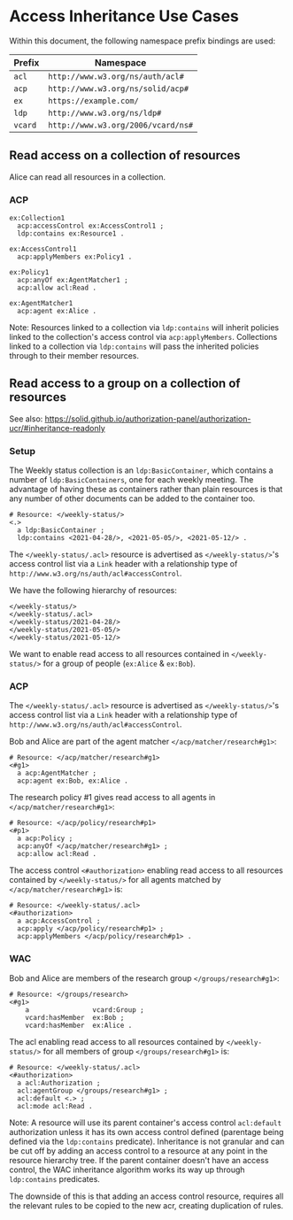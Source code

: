 # Access Inheritance Use Cases

Within this document, the following namespace prefix bindings are used:

| Prefix    | Namespace                           |
| --------- | ----------------------------------- |
| `acl`     | `http://www.w3.org/ns/auth/acl#`    |
| `acp`     | `http://www.w3.org/ns/solid/acp#`   |
| `ex`      | `https://example.com/`              |
| `ldp`     | `http://www.w3.org/ns/ldp#`         |
| `vcard`   | `http://www.w3.org/2006/vcard/ns#`  |

## Read access on a collection of resources

Alice can read all resources in a collection.

### ACP

```turtle
ex:Collection1
  acp:accessControl ex:AccessControl1 ;
  ldp:contains ex:Resource1 .

ex:AccessControl1
  acp:applyMembers ex:Policy1 .

ex:Policy1
  acp:anyOf ex:AgentMatcher1 ;
  acp:allow acl:Read .

ex:AgentMatcher1
  acp:agent ex:Alice .
```

Note: Resources linked to a collection via `ldp:contains` will inherit policies linked to the collection's access control via `acp:applyMembers`. Collections linked to a collection via `ldp:contains` will pass the inherited policies through to their member resources.

## Read access to a group on a collection of resources

See also: https://solid.github.io/authorization-panel/authorization-ucr/#inheritance-readonly

### Setup

The Weekly status collection is an `ldp:BasicContainer`, which contains a number of `ldp:BasicContainers`, one for each weekly meeting. The advantage of having these as containers rather than plain resources is that any number of other documents can be added to the container too.

```turtle
# Resource: </weekly-status/>
<.>
  a ldp:BasicContainer ;
  ldp:contains <2021-04-28/>, <2021-05-05/>, <2021-05-12/> .
```

The `</weekly-status/.acl>` resource is advertised as `</weekly-status/>`'s access control list via a `Link` header with a relationship type of `http://www.w3.org/ns/auth/acl#accessControl`.

We have the following hierarchy of resources:

```
</weekly-status/>
</weekly-status/.acl>
</weekly-status/2021-04-28/>
</weekly-status/2021-05-05/>
</weekly-status/2021-05-12/>
```

We want to enable read access to all resources contained in `</weekly-status/>` for a group of people (`ex:Alice` & `ex:Bob`).

### ACP

The `</weekly-status/.acl>` resource is advertised as `</weekly-status/>`'s access control list via a `Link` header with a relationship type of `http://www.w3.org/ns/auth/acl#accessControl`.

Bob and Alice are part of the agent matcher `</acp/matcher/research#g1>`:

```turtle
# Resource: </acp/matcher/research#g1>
<#g1>
  a acp:AgentMatcher ;
  acp:agent ex:Bob, ex:Alice .
```

The research policy #1 gives read access to all agents in `</acp/matcher/research#g1>`:

```turtle
# Resource: </acp/policy/research#p1>
<#p1>
  a acp:Policy ;
  acp:anyOf </acp/matcher/research#g1> ;
  acp:allow acl:Read .
```

The access control `<#authorization>` enabling read access to all resources contained by `</weekly-status/>` for all agents matched by `</acp/matcher/research#g1>` is:

```turtle
# Resource: </weekly-status/.acl>
<#authorization>
  a acp:AccessControl ;
  acp:apply </acp/policy/research#p1> ;
  acp:applyMembers </acp/policy/research#p1> .
```


### WAC

Bob and Alice are members of the research group `</groups/research#g1>`:

```turtle
# Resource: </groups/research>
<#g1>
    a                vcard:Group ;
    vcard:hasMember  ex:Bob ;
    vcard:hasMember  ex:Alice .
```

The acl enabling read access to all resources contained by `</weekly-status/>` for all members of group `</groups/research#g1>` is:

```turtle
# Resource: </weekly-status/.acl>
<#authorization>
  a acl:Authorization ;
  acl:agentGroup </groups/research#g1> ;
  acl:default <.> ;
  acl:mode acl:Read .
```

Note: A resource will use its parent container's access control `acl:default` authorization unless it has its own access control defined (parentage being defined via the `ldp:contains` predicate). Inheritance is not granular and can be cut off by adding an access control to a resource at any point in the resource hierarchy tree. If the parent container doesn't have an access control, the WAC inheritance algorithm works its way up through `ldp:contains` predicates.

The downside of this is that adding an access control resource, requires all the relevant rules to be copied to the new acr, creating duplication of rules.
